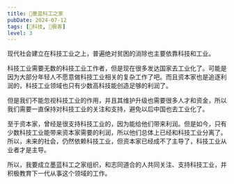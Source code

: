 ```yaml
---
title: 🌌墨蓝科工之家
pubDate: 2024-07-12
tags: [🔭科技, 🦸极客]
level: 3
---
```


现代社会建立在科技工业之上，普遍绝对贫困的消除也主要依靠科技和工业。

科技工业需要无数的科技工业工作者，但是现在很多发达国家去工业化了。可能是因为大部分年轻人不愿意做科技工业相关的复杂工作了吧。而且资本家也是追逐利润的，科技工业领域也只有少数高科技能创造足够的利润了。

但是我们不能忽视科技工业的作用，并且其维护升级也需要很多人才和资金，所以我们需要一直保持对科技工业的关注和支持，避免以后中国也去工业化了。

至于资本家，曾经是很支持科技工业的，因为能给他们带来利润。但是如今，只有少数科技工业能带来资本家需要的利润，所以他们总体上已经和科技工业分离了。所以，未来的社会，仍然依赖科技工业，但资本家已经成不了主导了，科技工业从业者才是主导。

所以，我要成立墨蓝科工之家组织，和志同道合的人共同关注、支持科技工业，并积极教育下一代从事这个领域的工作。
